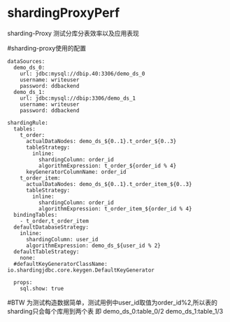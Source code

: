 # shardingProxyPerf
sharding-Proxy 测试分库分表效率以及应用表现

#sharding-proxy使用的配置
```
dataSources:
  demo_ds_0:
    url: jdbc:mysql://dbip.40:3306/demo_ds_0
    username: writeuser 
    password: ddbackend
  demo_ds_1:
    url: jdbc:mysql://dbip:3306/demo_ds_1
    username: writeuser
    password: ddbackend

shardingRule:
  tables:
    t_order:
      actualDataNodes: demo_ds_${0..1}.t_order_${0..3}
      tableStrategy:
        inline:
          shardingColumn: order_id
          algorithmExpression: t_order_${order_id % 4}
      keyGeneratorColumnName: order_id
    t_order_item:
      actualDataNodes: demo_ds_${0..1}.t_order_item_${0..3}
      tableStrategy:
        inline:
          shardingColumn: order_id
          algorithmExpression: t_order_item_${order_id % 4}
  bindingTables:
    - t_order,t_order_item
  defaultDatabaseStrategy:
    inline:
      shardingColumn: user_id
      algorithmExpression: demo_ds_${user_id % 2}
  defaultTableStrategy:
    none:
  #defaultKeyGeneratorClassName: io.shardingjdbc.core.keygen.DefaultKeyGenerator

  props:
    sql.show: true
```

#BTW
为测试构造数据简单，测试用例中user_id取值为order_id%2,所以表的sharding只会每个库用到两个表
即
demo_ds_0:table_0/2
demo_ds_1:table_1/3
